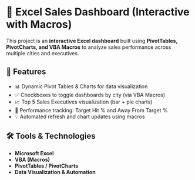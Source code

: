 # 🧾 Excel Sales Dashboard (Interactive with Macros)

This project is an **interactive Excel dashboard** built using **PivotTables, PivotCharts, and VBA Macros** to analyze sales performance across multiple cities and executives.

## 🚀 Features
- 📊 Dynamic Pivot Tables & Charts for data visualization
- ✅ Checkboxes to toggle dashboards by city (via VBA Macros)
- 📈 Top 5 Sales Executives visualization (bar + pie charts)
- 🎯 Performance tracking: Target Hit % and Away From Target %
- 💡 Automated refresh and chart updates using macros

## 🛠️ Tools & Technologies
- **Microsoft Excel**
- **VBA (Macros)**
- **PivotTables / PivotCharts**
- **Data Visualization & Automation**
